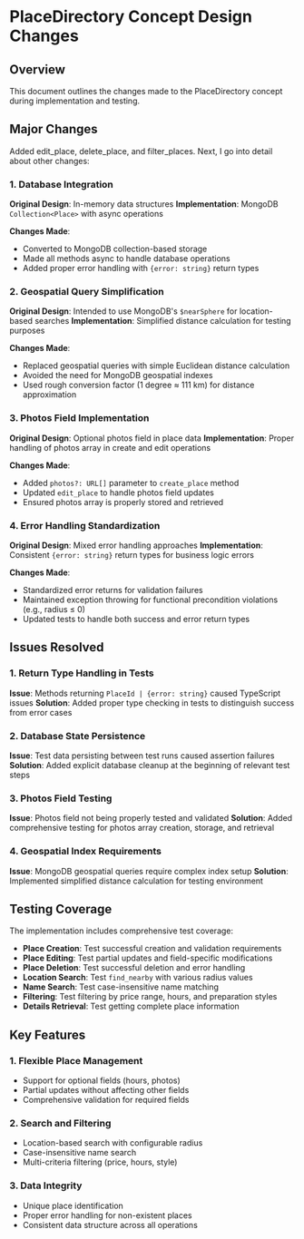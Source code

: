 # PlaceDirectory Concept Design Changes

## Overview
This document outlines the changes made to the PlaceDirectory concept during implementation and testing.


## Major Changes
Added edit_place, delete_place, and filter_places. Next, I go into detail about other changes:

### 1. Database Integration
**Original Design**: In-memory data structures
**Implementation**: MongoDB `Collection<Place>` with async operations

**Changes Made**:
- Converted to MongoDB collection-based storage
- Made all methods async to handle database operations
- Added proper error handling with `{error: string}` return types

### 2. Geospatial Query Simplification
**Original Design**: Intended to use MongoDB's `$nearSphere` for location-based searches
**Implementation**: Simplified distance calculation for testing purposes

**Changes Made**:
- Replaced geospatial queries with simple Euclidean distance calculation
- Avoided the need for MongoDB geospatial indexes
- Used rough conversion factor (1 degree ≈ 111 km) for distance approximation

### 3. Photos Field Implementation
**Original Design**: Optional photos field in place data
**Implementation**: Proper handling of photos array in create and edit operations

**Changes Made**:
- Added `photos?: URL[]` parameter to `create_place` method
- Updated `edit_place` to handle photos field updates
- Ensured photos array is properly stored and retrieved

### 4. Error Handling Standardization
**Original Design**: Mixed error handling approaches
**Implementation**: Consistent `{error: string}` return types for business logic errors

**Changes Made**:
- Standardized error returns for validation failures
- Maintained exception throwing for functional precondition violations (e.g., radius ≤ 0)
- Updated tests to handle both success and error return types

## Issues Resolved

### 1. Return Type Handling in Tests
**Issue**: Methods returning `PlaceId | {error: string}` caused TypeScript issues
**Solution**: Added proper type checking in tests to distinguish success from error cases

### 2. Database State Persistence
**Issue**: Test data persisting between test runs caused assertion failures
**Solution**: Added explicit database cleanup at the beginning of relevant test steps

### 3. Photos Field Testing
**Issue**: Photos field not being properly tested and validated
**Solution**: Added comprehensive testing for photos array creation, storage, and retrieval

### 4. Geospatial Index Requirements
**Issue**: MongoDB geospatial queries require complex index setup
**Solution**: Implemented simplified distance calculation for testing environment

## Testing Coverage

The implementation includes comprehensive test coverage:
- **Place Creation**: Test successful creation and validation requirements
- **Place Editing**: Test partial updates and field-specific modifications
- **Place Deletion**: Test successful deletion and error handling
- **Location Search**: Test `find_nearby` with various radius values
- **Name Search**: Test case-insensitive name matching
- **Filtering**: Test filtering by price range, hours, and preparation styles
- **Details Retrieval**: Test getting complete place information

## Key Features

### 1. Flexible Place Management
- Support for optional fields (hours, photos)
- Partial updates without affecting other fields
- Comprehensive validation for required fields

### 2. Search and Filtering
- Location-based search with configurable radius
- Case-insensitive name search
- Multi-criteria filtering (price, hours, style)

### 3. Data Integrity
- Unique place identification
- Proper error handling for non-existent places
- Consistent data structure across all operations
